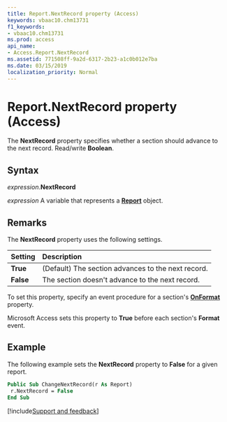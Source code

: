 ```yaml
---
title: Report.NextRecord property (Access)
keywords: vbaac10.chm13731
f1_keywords:
- vbaac10.chm13731
ms.prod: access
api_name:
- Access.Report.NextRecord
ms.assetid: 771508ff-9a2d-6317-2b23-a1c0b012e7ba
ms.date: 03/15/2019
localization_priority: Normal
---
```



# Report.NextRecord property (Access)

The **NextRecord** property specifies whether a section should advance to the next record. Read/write **Boolean**.


## Syntax

_expression_.**NextRecord**

_expression_ A variable that represents a **[Report](Access.Report.md)** object.


## Remarks

The **NextRecord** property uses the following settings.

|Setting|Description|
|:-----|:-----|
|**True**|(Default) The section advances to the next record.|
|**False**|The section doesn't advance to the next record.|

To set this property, specify an event procedure for a section's **[OnFormat](Access.Section.OnFormat.md)** property.

Microsoft Access sets this property to **True** before each section's **Format** event.


## Example

The following example sets the **NextRecord** property to **False** for a given report.

```vb
Public Sub ChangeNextRecord(r As Report) 
 r.NextRecord = False 
End Sub
```



[!include[Support and feedback](~/includes/feedback-boilerplate.md)]